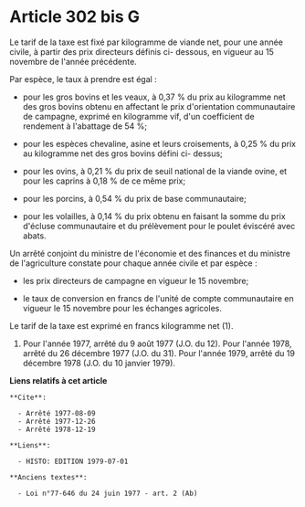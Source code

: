 # Article 302 bis G

Le tarif de la taxe est fixé par kilogramme de viande net, pour une année civile, à partir des prix directeurs définis ci-
dessous, en vigueur au 15 novembre de l'année précédente.

Par espèce, le taux à prendre est égal :

- pour les gros bovins et les veaux, à 0,37 % du prix au kilogramme net des gros bovins obtenu en affectant le prix
d'orientation communautaire de campagne, exprimé en kilogramme vif, d'un coefficient de rendement à l'abattage de 54 %;

- pour les espèces chevaline, asine et leurs croisements, à 0,25 % du prix au kilogramme net des gros bovins défini ci-
dessus;

- pour les ovins, à 0,21 % du prix de seuil national de la viande ovine, et pour les caprins à 0,18 % de ce même prix;

- pour les porcins, à 0,54 % du prix de base communautaire;

- pour les volailles, à 0,14 % du prix obtenu en faisant la somme du prix d'écluse communautaire et du prélèvement pour le
poulet éviscéré avec abats.

Un arrêté conjoint du ministre de l'économie et des finances et du ministre de l'agriculture constate pour chaque année
civile et par espèce :

- les prix directeurs de campagne en vigueur le 15 novembre;

- le taux de conversion en francs de l'unité de compte communautaire en vigueur le 15 novembre pour les échanges agricoles.

Le tarif de la taxe est exprimé en francs kilogramme net (1).

1)  Pour l'année 1977, arrêté du 9 août 1977 (J.O. du 12). Pour l'année 1978, arrêté du 26 décembre 1977 (J.O. du 31). Pour
l'année 1979, arrêté du 19 décembre 1978 (J.O. du 10 janvier 1979).

**Liens relatifs à cet article**

	**Cite**:

	  - Arrêté 1977-08-09
	  - Arrêté 1977-12-26
	  - Arrêté 1978-12-19

	**Liens**:

	  - HISTO: EDITION 1979-07-01

	**Anciens textes**:

	  - Loi n°77-646 du 24 juin 1977 - art. 2 (Ab)
